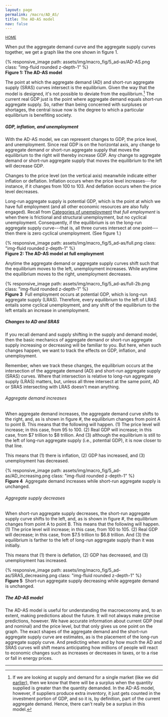 ```yaml
---
layout: page
permalink: /macro/AD_AS/
title: The AD-AS model
nav: false
---
```


<link rel="stylesheet" href="/assets/css/table.css">

[<small>HOME</small>](/macro/)



When put the aggregate demand curve and the aggregate supply curves together, we get a graph like the one shown in figure 1.


<div class="container">
<div class="row">
	<div class="col-9">
		{% responsive_image path: assets/img/macro_fig/5_ad-as/AD-AS.png class: "img-fluid rounded z-depth-1" %}
	</div>
</div>
<div class="caption"><div align="left">
<strong>Figure 1: The AD-AS model</strong>&nbsp;&nbsp;</div>
</div>
</div>


The point at which the aggregate demand (AD) and short-run aggregate supply (SRAS) curves intersect is the equilibrium. Given the way that the model is designed, it's not possible to deviate from the equilibrium.[^1] The current real GDP just is the point where aggregate demand equals short-run aggregate supply. So, rather than being concerned with surpluses or shortages, the central issue now is the degree to which a particular equilibrium is benefiting society.

[^1]: If we are looking at supply and demand for a single market (like we did [earlier](/macro/supply_and_demand/)), then we know that there will be a surplus when the quantity supplied is greater than the quantity demanded. In the AD-AS model, however, if suppliers produce extra inventory, it just gets counted in the investment portion of GDP, and so it is, by definition, part of the current aggregate demand. Hence, there can't really be a surplus in this model.


##### GDP, inflation, and unemployment

With the AD-AS model, we can represent changes to GDP, the price level, and unemployment. Since real GDP is on the horizontal axis, any change to aggregate demand or short-run aggregate supply that moves the equilibrium to the right will thereby increase GDP. Any change to aggregate demand or short-run aggregate supply that moves the equilibrium to the left will decrease GDP.

Changes to the price level (on the vertical axis) meanwhile indicate either inflation or deflation. Inflation occurs when the price level increases---for instance, if it changes from 100 to 103. And deflation occurs when the price level decreases.

Long-run aggregate supply is potential GDP, which is the point at which we have full employment (and all other economic resources are also fully engaged). Recall from [Categories of unemployment](https://loighic.net/macro/unemployment_2/) that *full employment* is when there is frictional and structural unemployment, but no cyclical unemployment. Consequently, if the equilibrium is on the long-run aggregate supply curve---that is, all three curves intersect at one point---then there is zero cyclical unemployment. (See figure 1.)


<div class="container">
<div class="row">
	<div class="col-9">
		{% responsive_image path: assets/img/macro_fig/5_ad-as/full.png class: "img-fluid rounded z-depth-1" %}
	</div>
</div>
<div class="caption"><div align="left">
<strong>Figure 2: The AD-AS model at full employment</strong>&nbsp;&nbsp;</div>
</div>
</div>


Anytime the aggregate demand or aggregate supply curves shift such that the equilibrium moves to the left, unemployment increases. While anytime the equilibrium moves to the right, unemployment decreases.


<div class="container">
<div class="row">
	<div class="col-10">
		{% responsive_image path: assets/img/macro_fig/5_ad-as/full-2b.png class: "img-fluid rounded z-depth-1" %}
	</div>
</div>
<div class="caption"><div align="left">
<strong>Figure 3</strong>&nbsp;&nbsp;Full employment occurs at potential GDP, which is long-run aggregate supply (LRAS). Therefore, every equilibrium to the left of LRAS entails some cyclical unemployment, and any shift of the equilibrium to the left entails an increase in unemployment.</div>
</div>
</div>


##### Changes to AD and SRAS

If you recall demand and supply shifting in the supply and demand model, then the basic mechanics of aggregate demand or short-run aggregate supply increasing or decreasing will be familiar to you. But here, when such changes happen, we want to track the effects on GDP, inflation, and unemployment.

Remember, when we track these changes, the equilibrium occurs at the intersection of the aggregate demand (AD) and short-run aggregate supply (SRAS) curves. Where that intersection is relative to long-run aggregate supply (LRAS) matters, but, unless all three intersect at the same point, AD or SRAS intersecting with LRAS doesn't mean anything.

###### Aggregate demand increases

When aggregate demand increases, the aggregate demand curve shifts to the right, and, as is shown in figure #, the equilibrium changes from point A to point B. This means that the following will happen. (1) The price level will increase; in this case, from 95 to 100. (2) Real GDP will increase; in this case, from \$7 trillion to \$8 trillion. And (3) although the equilibrium is still to the left of long-run aggregate supply (i.e., potential GDP), it is now closer to that line.

This means that (1) there is inflation, (2) GDP has increased, and (3) unemployment has decreased.

<div class="container">
<div class="row">
	<div class="col-9">
		{% responsive_image path: assets/img/macro_fig/5_ad-as/AD_increasing.png class: "img-fluid rounded z-depth-1" %}
	</div>
</div>
<div class="caption"><div align="left">
<strong>Figure 4</strong>&nbsp;&nbsp;Aggregate demand increases while short-run aggregate supply is unchanged.</div>
</div>
</div>


###### Aggregate supply decreases

When short-run aggregate supply decreases, the short-run aggregate supply curve shifts to the left, and, as is shown in figure #, the equilibrium changes from point A to point B. This means that the following will happen. (1) The price level will increase; in this case, from 100 to 105. (2) Real GDP will decrease; in this case, from \$7.5 trillion to \$6.8 trillion. And (3) the equilibrium is farther to the left of long-run aggregate supply than it was initially.

This means that (1) there is deflation, (2) GDP has decreased, and (3) unemployment has increased.

<div class="container">
<div class="row">
	<div class="col-9">
		{% responsive_image path: assets/img/macro_fig/5_ad-as/SRAS_decreasing.png class: "img-fluid rounded z-depth-1" %}
	</div>
</div>
<div class="caption"><div align="left">
<strong>Figure 5</strong>&nbsp;&nbsp;Short-run aggregate supply decreasing while aggregate demand is unchanged.</div>
</div>
</div>


##### The AD-AS model

The AD-AS model is useful for understanding the macroeconomy and, to an extent, making predictions about the future. It will not always make precise predictions, however. We have accurate information about current GDP (real and nominal) and the price level, but that only gives us one point on the graph. The exact shapes of the aggregate demand and the short-run aggregate supply curve are estimates, as is the placement of the long-run aggregate supply curve. And predicting when and by how much the AD and SRAS curves will shift means anticipating how millions of people will react to economic changes such as increases or decreases in taxes, or to a rise or fall in energy prices.

---